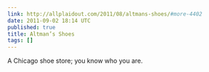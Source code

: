 ```yaml
---
link: http://allplaidout.com/2011/08/altmans-shoes/#more-4402
date: 2011-09-02 18:14 UTC
published: true
title: Altman’s Shoes
tags: []
---
```


A Chicago shoe store; you know who you are.
